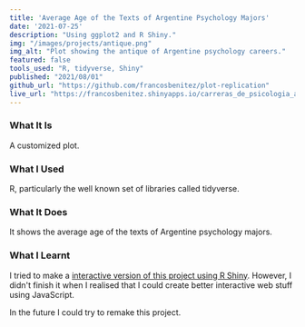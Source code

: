 ```yaml
---
title: 'Average Age of the Texts of Argentine Psychology Majors'
date: '2021-07-25'
description: "Using ggplot2 and R Shiny."
img: "/images/projects/antique.png"
img_alt: "Plot showing the antique of Argentine psychology careers."
featured: false
tools_used: "R, tidyverse, Shiny"
published: "2021/08/01"
github_url: "https://github.com/francosbenitez/plot-replication"
live_url: "https://francosbenitez.shinyapps.io/carreras_de_psicologia_argentinas/"
---
```


### What It Is
A customized plot. 

### What I Used
R, particularly the well known set of libraries called tidyverse. 

### What It Does
It shows the average age of the texts of Argentine psychology majors.

### What I Learnt
I tried to make a [interactive version of this project using R Shiny](https://francosbenitez.shinyapps.io/carreras_de_psicologia_argentinas/). However, I didn't finish it when I realised that I could create better interactive web stuff using JavaScript. 

In the future I could try to remake this project. 
